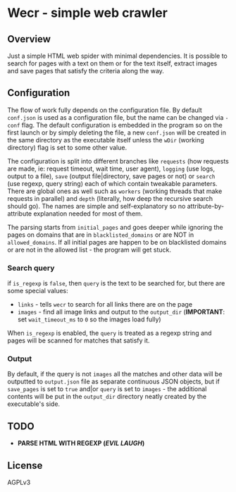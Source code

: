 # Wecr - simple web crawler 

## Overview

Just a simple HTML web spider with minimal dependencies. It is possible to search for pages with a text on them or for the text itself, extract images and save pages that satisfy the criteria along the way. 

## Configuration

The flow of work fully depends on the configuration file. By default `conf.json` is used as a configuration file, but the name can be changed via `-conf` flag. The default configuration is embedded in the program so on the first launch or by simply deleting the file, a new `conf.json` will be created in the same directory as the executable itself unless the `wDir` (working directory) flag is set to some other value.

The configuration is split into different branches like `requests` (how requests are made, ie: request timeout, wait time, user agent), `logging` (use logs, output to a file), `save` (output file|directory, save pages or not) or `search` (use regexp, query string) each of which contain tweakable parameters. There are global ones as well such as `workers` (working threads that make requests in parallel) and `depth` (literally, how deep the recursive search should go). The names are simple and self-explanatory so no attribute-by-attribute explanation needed for most of them.

The parsing starts from `initial_pages` and goes deeper while ignoring the pages on domains that are in `blacklisted_domains` or are NOT in `allowed_domains`. If all initial pages are happen to be on blacklisted domains or are not in the allowed list - the program will get stuck.

### Search query

if `is_regexp` is `false`, then `query` is the text to be searched for, but there are some special values:

- `links` - tells `wecr` to search for all links there are on the page
- `images` - find all image links and output to the `output_dir` (**IMPORTANT**: set `wait_timeout_ms` to `0` so the images load fully)

When `is_regexp` is enabled, the `query` is treated as a regexp string and pages will be scanned for matches that satisfy it.

### Output

By default, if the query is not `images` all the matches and other data will be outputted to `output.json` file as separate continuous JSON objects, but if `save_pages` is set to `true` and|or `query` is set to `images` - the additional contents will be put in the `output_dir` directory neatly created by the executable's side.

## TODO

- **PARSE HTML WITH REGEXP (_EVIL LAUGH_)**

## License
AGPLv3
